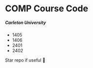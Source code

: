 # COMP Course Code

##### Carleton University  

 * 1405
 * 1406
 * 2401
 * 2402

Star repo if useful :electric_plug:
